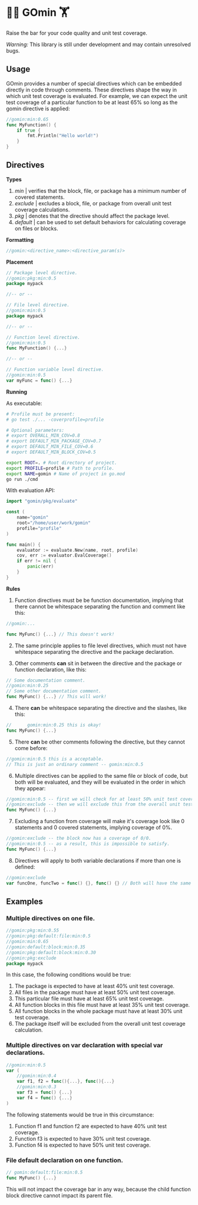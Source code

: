 # 🏋️‍♀️ GOmin 🏋️

Raise the bar for your code quality and unit test coverage.

_Warning:_ This library is still under development and may contain unresolved bugs.

## Usage

GOmin provides a number of special directives which can be embedded directly in code through comments. These directives shape the way in which unit test coverage is evaluated. For example, we can expect the unit test coverage of a particular function to be at least 65% so long as the gomin directive is applied:

```go
//gomin:min:0.65
func MyFunction() {
    if true {
        fmt.Println("Hello world!")
    }
}
```

## Directives

__Types__

1. _min_ | verifies that the block, file, or package has a minimum number of covered statements.
2. _exclude_ | excludes a block, file, or package from overall unit test coverage calculations.
3. _pkg_ | denotes that the directive should affect the package level.
4. _default_ | can be used to set default behaviors for calculating coverage on files or blocks.

__Formatting__

```go
//gomin:<directive_name>:<directive_param(s)>
```

__Placement__

```go
// Package level directive.
//gomin:pkg:min:0.5
package mypack

//-- or --

// File level directive.
//gomin:min:0.5
package mypack

//-- or --

// Function level directive.
//gomin:min:0.5
func MyFunction() {...}

//-- or --

// Function variable level directive.
//gomin:min:0.5
var myFunc = func() {...}
```

__Running__

As executable:

```sh
# Profile must be present:
# go test ./... -coverprofile=profile

# Optional parameters:
# export OVERALL_MIN_COV=0.8
# export DEFAULT_MIN_PACKAGE_COV=0.7
# export DEFAULT_MIN_FILE_COV=0.6
# export DEFAULT_MIN_BLOCK_COV=0.5

export ROOT=. # Root directory of project.
export PROFILE=profile # Path to profile.
export NAME=gomin # Name of project in go.mod
go run ./cmd
```

With evaluation API:

```go
import "gomin/pkg/evaluate"

const (
    name="gomin"
    root="/home/user/work/gomin"
    profile="profile"
)

func main() {
    evaluator := evaluate.New(name, root, profile)
    cov, err := evaluator.EvalCoverage()
    if err != nil {
        panic(err)
    }
}

```

__Rules__

1. Function directives must be be function documentation, implying that there cannot be whitespace separating the function and comment like this:

```go
//gomin:...

func MyFunc() {...} // This doesn't work!
```

2. The same principle applies to file level directives, which must not have whitespace separating the directive and the package declaration.

3. Other comments __can__ sit in between the directive and the package or function declaration, like this:

```go
// Some documentation comment.
//gomin:min:0.25
// Some other documentation comment.
func MyFunc() {...} // This will work!
```

4. There __can__ be whitespace separating the directive and the slashes, like this:

```go
//      gomin:min:0.25 this is okay!
func MyFunc() {...}
```

5. There __can__ be other comments following the directive, but they cannot come before:

```go
//gomin:min:0.5 this is a acceptable.
// This is just an ordinary comment -- gomin:min:0.5
```

6. Multiple directives can be applied to the same file or block of code, but both will be evaluated, and they will be evaluated in the order in which they appear:

```go
//gomin:min:0.5 -- first we will check for at least 50% unit test coverage.
//gomin:exclude -- then we will exclude this from the overall unit test coverage bar.
func MyFunc() {...}
```

7. Excluding a function from coverage will make it's coverage look like 0 statements and 0 covered statements, implying coverage of 0%.

```go
//gomin:exclude -- the block now has a coverage of 0/0.
//gomin:min:0.5 -- as a result, this is impossible to satisfy.
func MyFunc() {...}
```

8. Directives will apply to both variable declarations if more than one is defined:

```go
//gomin:exclude
var funcOne, funcTwo = func() {}, func() {} // Both will have the same exclusion directive.
```

## Examples

### Multiple directives on one file.

```go
//gomin:pkg:min:0.55
//gomin:pkg:default:file:min:0.5
//gomin:min:0.65
//gomin:default:block:min:0.35
//gomin:pkg:default:block:min:0.30
//gomin:pkg:exclude
package mypack
```

In this case, the following conditions would be true:
1. The package is expected to have at least 40% unit test coverage.
2. All files in the package must have at least 50% unit test coverage.
3. This particular file must have at least 65% unit test coverage.
4. All function blocks in this file must have at least 35% unit test coverage.
5. All function blocks in the whole package must have at least 30% unit test coverage.
6. The package itself will be excluded from the overall unit test coverage calculation.

### Multiple directives on var declaration with special var declarations.

```go
//gomin:min:0.5
var (
    //gomin:min:0.4
    var f1, f2 = func(){...}, func(){...}
    //gomin:min:0.3
    var f3 = func() {...}
    var f4 = func() {...}
)
```

The following statements would be true in this circumstance:
1. Function f1 and function f2 are expected to have 40% unit test coverage.
2. Function f3 is expected to have 30% unit test coverage.
3. Function f4 is expected to have 50% unit test coverage.

### File default declaration on one function.

```go
// gomin:default:file:min:0.5
func MyFunc() {...}
```

This will not impact the coverage bar in any way, because the child function block directive cannot impact its parent file.